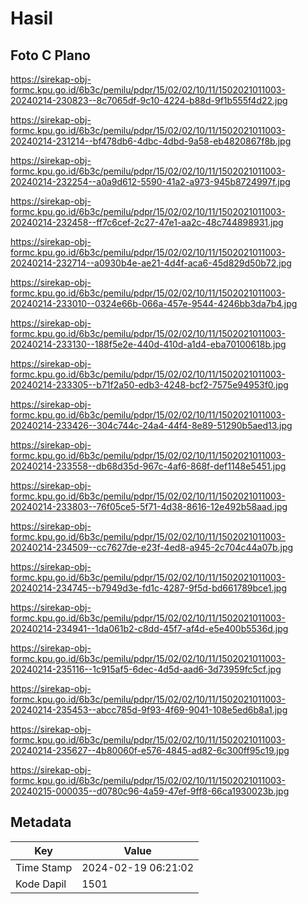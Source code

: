 # Hasil

## Foto C Plano

https://sirekap-obj-formc.kpu.go.id/6b3c/pemilu/pdpr/15/02/02/10/11/1502021011003-20240214-230823--8c7065df-9c10-4224-b88d-9f1b555f4d22.jpg

https://sirekap-obj-formc.kpu.go.id/6b3c/pemilu/pdpr/15/02/02/10/11/1502021011003-20240214-231214--bf478db6-4dbc-4dbd-9a58-eb4820867f8b.jpg

https://sirekap-obj-formc.kpu.go.id/6b3c/pemilu/pdpr/15/02/02/10/11/1502021011003-20240214-232254--a0a9d612-5590-41a2-a973-945b8724997f.jpg

https://sirekap-obj-formc.kpu.go.id/6b3c/pemilu/pdpr/15/02/02/10/11/1502021011003-20240214-232458--ff7c6cef-2c27-47e1-aa2c-48c744898931.jpg

https://sirekap-obj-formc.kpu.go.id/6b3c/pemilu/pdpr/15/02/02/10/11/1502021011003-20240214-232714--a0930b4e-ae21-4d4f-aca6-45d829d50b72.jpg

https://sirekap-obj-formc.kpu.go.id/6b3c/pemilu/pdpr/15/02/02/10/11/1502021011003-20240214-233010--0324e66b-066a-457e-9544-4246bb3da7b4.jpg

https://sirekap-obj-formc.kpu.go.id/6b3c/pemilu/pdpr/15/02/02/10/11/1502021011003-20240214-233130--188f5e2e-440d-410d-a1d4-eba70100618b.jpg

https://sirekap-obj-formc.kpu.go.id/6b3c/pemilu/pdpr/15/02/02/10/11/1502021011003-20240214-233305--b71f2a50-edb3-4248-bcf2-7575e94953f0.jpg

https://sirekap-obj-formc.kpu.go.id/6b3c/pemilu/pdpr/15/02/02/10/11/1502021011003-20240214-233426--304c744c-24a4-44f4-8e89-51290b5aed13.jpg

https://sirekap-obj-formc.kpu.go.id/6b3c/pemilu/pdpr/15/02/02/10/11/1502021011003-20240214-233558--db68d35d-967c-4af6-868f-def1148e5451.jpg

https://sirekap-obj-formc.kpu.go.id/6b3c/pemilu/pdpr/15/02/02/10/11/1502021011003-20240214-233803--76f05ce5-5f71-4d38-8616-12e492b58aad.jpg

https://sirekap-obj-formc.kpu.go.id/6b3c/pemilu/pdpr/15/02/02/10/11/1502021011003-20240214-234509--cc7627de-e23f-4ed8-a945-2c704c44a07b.jpg

https://sirekap-obj-formc.kpu.go.id/6b3c/pemilu/pdpr/15/02/02/10/11/1502021011003-20240214-234745--b7949d3e-fd1c-4287-9f5d-bd661789bce1.jpg

https://sirekap-obj-formc.kpu.go.id/6b3c/pemilu/pdpr/15/02/02/10/11/1502021011003-20240214-234941--1da061b2-c8dd-45f7-af4d-e5e400b5536d.jpg

https://sirekap-obj-formc.kpu.go.id/6b3c/pemilu/pdpr/15/02/02/10/11/1502021011003-20240214-235116--1c915af5-6dec-4d5d-aad6-3d73959fc5cf.jpg

https://sirekap-obj-formc.kpu.go.id/6b3c/pemilu/pdpr/15/02/02/10/11/1502021011003-20240214-235453--abcc785d-9f93-4f69-9041-108e5ed6b8a1.jpg

https://sirekap-obj-formc.kpu.go.id/6b3c/pemilu/pdpr/15/02/02/10/11/1502021011003-20240214-235627--4b80060f-e576-4845-ad82-6c300ff95c19.jpg

https://sirekap-obj-formc.kpu.go.id/6b3c/pemilu/pdpr/15/02/02/10/11/1502021011003-20240215-000035--d0780c96-4a59-47ef-9ff8-66ca1930023b.jpg


## Metadata

| Key        | Value               |
| ---------- | ------------------- |
| Time Stamp | 2024-02-19 06:21:02 |
| Kode Dapil | 1501                |



